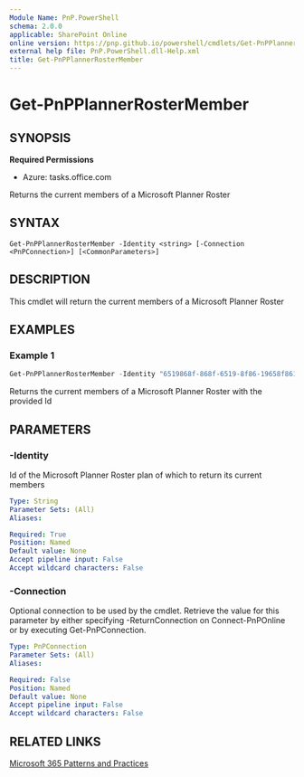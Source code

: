 ```yaml
---
Module Name: PnP.PowerShell
schema: 2.0.0
applicable: SharePoint Online
online version: https://pnp.github.io/powershell/cmdlets/Get-PnPPlannerRosterMember.html
external help file: PnP.PowerShell.dll-Help.xml
title: Get-PnPPlannerRosterMember
---
```

  
# Get-PnPPlannerRosterMember

## SYNOPSIS

**Required Permissions**

* Azure: tasks.office.com

Returns the current members of a Microsoft Planner Roster

## SYNTAX

```
Get-PnPPlannerRosterMember -Identity <string> [-Connection <PnPConnection>] [<CommonParameters>]
```

## DESCRIPTION
This cmdlet will return the current members of a Microsoft Planner Roster

## EXAMPLES

### Example 1
```powershell
Get-PnPPlannerRosterMember -Identity "6519868f-868f-6519-8f86-19658f861965"
```
Returns the current members of a Microsoft Planner Roster with the provided Id

## PARAMETERS

### -Identity
Id of the Microsoft Planner Roster plan of which to return its current members

```yaml
Type: String
Parameter Sets: (All)
Aliases:

Required: True
Position: Named
Default value: None
Accept pipeline input: False
Accept wildcard characters: False
```

### -Connection
Optional connection to be used by the cmdlet.
Retrieve the value for this parameter by either specifying -ReturnConnection on Connect-PnPOnline or by executing Get-PnPConnection.

```yaml
Type: PnPConnection
Parameter Sets: (All)
Aliases:

Required: False
Position: Named
Default value: None
Accept pipeline input: False
Accept wildcard characters: False
```

## RELATED LINKS

[Microsoft 365 Patterns and Practices](https://aka.ms/m365pnp)